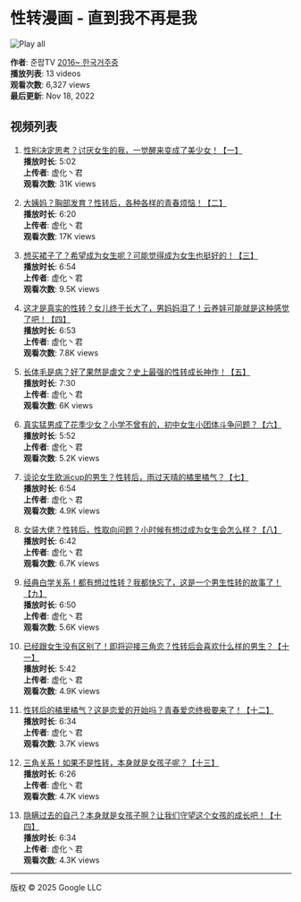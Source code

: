 # 性转漫画 - 直到我不再是我

![Play all](https://i.ytimg.com/vi/r-vaqXR_6NY/hqdefault.jpg?sqp=-oaymwEXCNACELwBSFryq4qpAwkIARUAAIhCGAE=&rs=AOn4CLDnF5ya2JaNxWEqj6Bj779WzizuQw)

**作者**: 준팝TV [2016~ 한국거주중](https://www.youtube.com/@junpopkr2024)  
**播放列表**: 13 videos  
**观看次数**: 6,327 views  
**最后更新**: Nov 18, 2022  

## 视频列表

1. [性别决定思考？讨厌女生的我，一觉醒来变成了美少女！【一】](https://www.youtube.com/watch?v=r-vaqXR_6NY&list=PLkM4YJWzn5K8yOGKaylyzIJf7sIElgwvY&index=1)  
   **播放时长**: 5:02  
   **上传者**: 虚化丶君  
   **观看次数**: 31K views

2. [大姨妈？胸部发育？性转后，各种各样的青春烦恼！【二】](https://www.youtube.com/watch?v=SNAHc-pmYoI&list=PLkM4YJWzn5K8yOGKaylyzIJf7sIElgwvY&index=2)  
   **播放时长**: 6:20  
   **上传者**: 虚化丶君  
   **观看次数**: 17K views

3. [想买裙子了？希望成为女生呢？可能觉得成为女生也挺好的！【三】](https://www.youtube.com/watch?v=J_tlv0h9_Vs&list=PLkM4YJWzn5K8yOGKaylyzIJf7sIElgwvY&index=3)  
   **播放时长**: 6:54  
   **上传者**: 虚化丶君  
   **观看次数**: 9.5K views

4. [这才是真实的性转？女儿终于长大了，男妈妈泪了！云养娃可能就是这种感觉了吧！【四】](https://www.youtube.com/watch?v=073Ju3uvcIQ&list=PLkM4YJWzn5K8yOGKaylyzIJf7sIElgwvY&index=4)  
   **播放时长**: 6:53  
   **上传者**: 虚化丶君  
   **观看次数**: 7.8K views

5. [长体毛是病？好了果然是虐文？史上最强的性转成长神作！【五】](https://www.youtube.com/watch?v=IrGHg-GOoBM&list=PLkM4YJWzn5K8yOGKaylyzIJf7sIElgwvY&index=5)  
   **播放时长**: 7:30  
   **上传者**: 虚化丶君  
   **观看次数**: 6K views

6. [真实猛男成了花季少女？小学不曾有的，初中女生小团体斗争问题？【六】](https://www.youtube.com/watch?v=Por05a-WfL8&list=PLkM4YJWzn5K8yOGKaylyzIJf7sIElgwvY&index=6)  
   **播放时长**: 5:52  
   **上传者**: 虚化丶君  
   **观看次数**: 5.2K views

7. [谈论女生欧派cup的男生？性转后，雨过天晴的橘里橘气？【七】](https://www.youtube.com/watch?v=I1GIZZsUOO0&list=PLkM4YJWzn5K8yOGKaylyzIJf7sIElgwvY&index=7)  
   **播放时长**: 6:54  
   **上传者**: 虚化丶君  
   **观看次数**: 4.9K views

8. [女装大佬？性转后，性取向问题？小时候有想过成为女生会怎么样？【八】](https://www.youtube.com/watch?v=SlK0XQhEQkc&list=PLkM4YJWzn5K8yOGKaylyzIJf7sIElgwvY&index=8)  
   **播放时长**: 6:42  
   **上传者**: 虚化丶君  
   **观看次数**: 6.7K views

9. [经典白学关系！都有想过性转？我都快忘了，这是一个男生性转的故事了！【九】](https://www.youtube.com/watch?v=awp4FUKhLco&list=PLkM4YJWzn5K8yOGKaylyzIJf7sIElgwvY&index=9)  
   **播放时长**: 6:50  
   **上传者**: 虚化丶君  
   **观看次数**: 5.6K views

10. [已经跟女生没有区别了！即将迎接三角恋？性转后会喜欢什么样的男生？【十一】](https://www.youtube.com/watch?v=mlHlshSD_n0&list=PLkM4YJWzn5K8yOGKaylyzIJf7sIElgwvY&index=11)  
    **播放时长**: 5:42  
    **上传者**: 虚化丶君  
    **观看次数**: 4.9K views

11. [性转后的橘里橘气？这是恋爱的开始吗？青春爱恋终极要来了！【十二】](https://www.youtube.com/watch?v=HM_0akSpgG4&list=PLkM4YJWzn5K8yOGKaylyzIJf7sIElgwvY&index=12)  
    **播放时长**: 6:34  
    **上传者**: 虚化丶君  
    **观看次数**: 3.7K views

12. [三角关系！如果不是性转，本身就是女孩子呢？【十三】](https://www.youtube.com/watch?v=zx7t3RlLP6E&list=PLkM4YJWzn5K8yOGKaylyzIJf7sIElgwvY&index=13)  
    **播放时长**: 6:26  
    **上传者**: 虚化丶君  
    **观看次数**: 4.7K views

13. [隐瞒过去的自己？本身就是女孩子啊？让我们守望这个女孩的成长吧！【十四】](https://www.youtube.com/watch?v=pUat9XzRu_E&list=PLkM4YJWzn5K8yOGKaylyzIJf7sIElgwvY&index=14)  
    **播放时长**: 6:34  
    **上传者**: 虚化丶君  
    **观看次数**: 4.3K views

---

版权 © 2025 Google LLC
<!-- tcd_original_link https://www.youtube.com/playlist?list=PLkM4YJWzn5K8yOGKaylyzIJf7sIElgwvY -->
